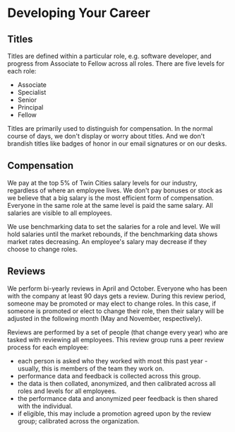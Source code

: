 Developing Your Career
======================

Titles
------

Titles are defined within a particular role, e.g. software developer, and progress from Associate to Fellow
across all roles. There are five levels for each role:

 * Associate
 * Specialist
 * Senior
 * Principal
 * Fellow

Titles are primarily used to distinguish for compensation. In the normal course of days, we don't display or worry
about titles. And we don't brandish titles like badges of honor in our email signatures or on our desks. 


Compensation
------------

We pay at the top 5% of Twin Cities salary levels for our industry, regardless of where an employee lives. We don't pay
bonuses or stock as we believe that a big salary is the most efficient form of compensation. Everyone in the same role
at the same level is paid the same salary. All salaries are visible to all employees.

We use benchmarking data to set the salaries for a role and level. We will hold salaries until the market rebounds,
if the benchmarking data shows market rates decreasing. An employee's salary may decrease if they choose to change
roles.

Reviews
-------

We perform bi-yearly reviews in April and October. Everyone who has been with the company at least 90 days gets a 
review. During this review period, someone may be promoted or may elect 
to change roles. In this case, if someone is promoted or elect to change their role, then their salary will be
adjusted in the following month (May and November, respectively).

Reviews are performed by a set of people (that change every year) who are tasked with reviewing all employees. This
review group runs a peer review process for each employee:
* each person is asked who they worked with most this past year - usually, this is members of the team they work on.
* performance data and feedback is collected across this group.
* the data is then collated, anonymized, and then calibrated across all roles and levels for all employees.
* the performance data and anonymized peer feedback is then shared with the individual.
* if eligible, this may include a promotion agreed upon by the review group; calibrated across the organization.
